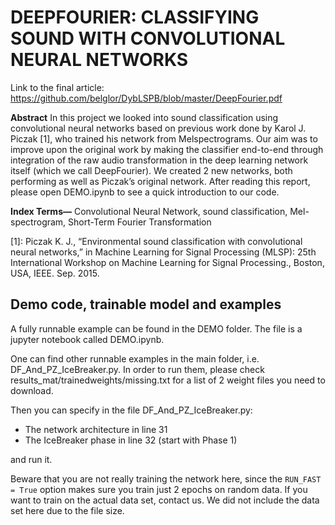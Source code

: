 # DEEPFOURIER: CLASSIFYING SOUND WITH CONVOLUTIONAL NEURAL NETWORKS

Link to the final article: https://github.com/belglor/DybLSPB/blob/master/DeepFourier.pdf

**Abstract** In this project we looked into sound classification using convolutional neural networks based on previous work done by Karol J. Piczak [1], who trained his network from Melspectrograms. Our aim was to improve upon the original work by making the classifier end-to-end through integration of the raw audio transformation in the deep learning network itself (which we call DeepFourier). We created 2 new networks, both performing as well as Piczak’s original network. After reading this report, please open DEMO.ipynb to see a quick introduction to our code. 

**Index Terms—** Convolutional Neural Network, sound classification, Mel-spectrogram, Short-Term Fourier Transformation

[1]: Piczak K. J., “Environmental sound classification with convolutional neural networks,” in Machine Learning for Signal Processing (MLSP): 25th International Workshop on Machine Learning for Signal Processing., Boston, USA, IEEE. Sep. 2015.



## Demo code, trainable model and examples

A fully runnable example can be found in the DEMO folder. The file is a jupyter notebook called DEMO.ipynb.

One can find other runnable examples in the main folder, i.e. DF_And_PZ_IceBreaker.py. In order to run them, please check results_mat/trainedweights/missing.txt for a list of 2 weight files you need to download.

Then you can specify in the file DF_And_PZ_IceBreaker.py:
* The network architecture in line 31
* The IceBreaker phase in line 32 (start with Phase 1)

and run it.

Beware that you are not really training the network here, since the ```RUN_FAST = True``` option makes sure you train just 2 epochs on random data. If you want to train on the actual data set, contact us. We did not include the data set here due to the file size.
